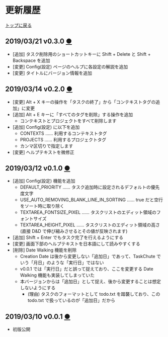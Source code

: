 # 更新履歴
[トップに戻る](../index.html)

## 2019/03/21 v0.3.0 [●](v0.3.0/index.html)
- [追加] タスク削除用のショートカットキーに Shift + Delete と Shift + Backspace を追加
- [変更] Config(設定) ページのヘルプに各設定の解説を追加
- [変更] タイトルにバージョン情報を追加

## 2019/03/14 v0.2.0 [●](v0.2.0/index.html)
- [変更] Alt + X キーの操作を「タスクの終了」から「コンテキストタグの追加」に変更
- [追加] Alt + E キーに「すべてのタグを削除」する操作を追加
  - コンテキストとプロジェクトをすべて削除します
- [追加] Config(設定) に以下を追加
  - CONTEXTS …… 利用するコンテキストタグ
  - PROJECTS …… 利用するプロジェクトタグ
  - カンマ区切りで指定します
- [変更] ヘルプテキストを微修正

## 2019/03/12 v0.1.0 [●](v0.1.0/index.html)
- [追加] Config(設定) 機能を追加
  - DEFAULT_PRIORITY …… タスク追加時に設定されるデフォルトの優先度文字
  - USE_AUTO_REMOVING_BLANK_LINE_IN_SORTING …… true だと空行をソート時に取り除く
  - TEXTAREA_FONTSIZE_PIXEL …… タスクリストのエディット領域のフォントサイズ
  - TEXTAREA_HEIGHT_PIXEL …… タスクリストのエディット領域の高さ(直接 D&D で伸び縮みさせるとその値が反映されます)
- [追加] Shift + Enter でもタスク完了を行えるようにする
- [変更] 画面下部のヘルプテキストを日本語にして読みやすくする
- [削除] Date Walking 機能を削除
  - Creation Date は後から変更しない「追加日」であって、TaskChute でいう「月日」のような「実行日」ではない
  - v0.0.1 では「実行日」だと誤って捉えており、ここを変更する Date Walking 機能も実装してしまっていた
  - 本バージョンからは「追加日」として捉え、後から変更することは想定しないようにする
    - (理由) タスクのフォーマットとして todo.txt を踏襲しており、この todo.txt で扱っているのが「追加日」だから

## 2019/03/10 v0.0.1 [●](v0.0.1/index.html)
- 初版公開
